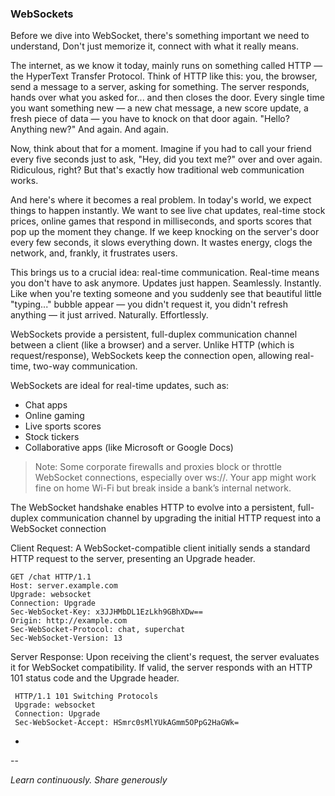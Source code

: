 ### WebSockets

Before we dive into WebSocket, there's something important we need to understand, Don't just memorize it, connect with what it really means.

The internet, as we know it today, mainly runs on something called HTTP — the HyperText Transfer Protocol. Think of HTTP like this: you, the browser, send a message to a server, asking for something. The server responds, hands over what you asked for... and then closes the door. Every single time you want something new — a new chat message, a new score update, a fresh piece of data — you have to knock on that door again. "Hello? Anything new?" And again. And again.

Now, think about that for a moment. Imagine if you had to call your friend every five seconds just to ask, "Hey, did you text me?" over and over again. Ridiculous, right? But that's exactly how traditional web communication works.

And here's where it becomes a real problem. In today's world, we expect things to happen instantly. We want to see live chat updates, real-time stock prices, online games that respond in milliseconds, and sports scores that pop up the moment they change. If we keep knocking on the server's door every few seconds, it slows everything down. It wastes energy, clogs the network, and, frankly, it frustrates users.

This brings us to a crucial idea: real-time communication.
Real-time means you don't have to ask anymore. Updates just happen. Seamlessly. Instantly. Like when you're texting someone and you suddenly see that beautiful little "typing..." bubble appear — you didn't request it, you didn't refresh anything — it just arrived. Naturally. Effortlessly.

WebSockets provide a persistent, full-duplex communication channel between a client (like a browser) and a server. Unlike HTTP (which is request/response), WebSockets keep the connection open, allowing real-time, two-way communication.

WebSockets are ideal for real-time updates, such as:

- Chat apps
- Online gaming
- Live sports scores
- Stock tickers
- Collaborative apps (like Microsoft or Google Docs)

> Note: Some corporate firewalls and proxies block or throttle WebSocket connections, especially over ws://. Your app might work fine on home Wi-Fi but break inside a bank’s internal network.


The WebSocket handshake enables HTTP to evolve into a persistent, full-duplex communication channel by upgrading the initial HTTP request into a WebSocket connection


 Client Request: A WebSocket-compatible client initially sends a standard HTTP request to the server, presenting an Upgrade header.

```
GET /chat HTTP/1.1
Host: server.example.com
Upgrade: websocket
Connection: Upgrade
Sec-WebSocket-Key: x3JJHMbDL1EzLkh9GBhXDw==
Origin: http://example.com
Sec-WebSocket-Protocol: chat, superchat
Sec-WebSocket-Version: 13

```

Server Response: Upon receiving the client's request, the server evaluates it for WebSocket compatibility. If valid, the server responds with an HTTP 101 status code and the Upgrade header.

```
 HTTP/1.1 101 Switching Protocols
 Upgrade: websocket
 Connection: Upgrade
 Sec-WebSocket-Accept: HSmrc0sMlYUkAGmm5OPpG2HaGWk=

```
-
--

*Learn continuously. Share generously*


